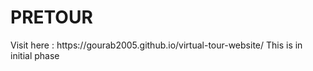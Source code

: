 <h1>PRETOUR</h1>
Visit here : https://gourab2005.github.io/virtual-tour-website/
This is in initial phase
